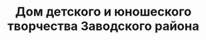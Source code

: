 ---
title: Дом детского и юношеского творчества Заводского района
address: '69009, г. Запорожье, пер. Ракушечный, 1'
phone: []
url: ''
about: ''
searchTitle: >-
  Дом детского и юношеского творчества Заводского района, 69009, г. Запорожье,
  пер. Ракушечный, 1
tags:
  - Художественные школы
geometry:
  location:
    lat: 47.8969444
    lng: 35.1529964
  viewport:
    northeast:
      lat: 47.8981757802915
      lng: 35.15441543029149
    southwest:
      lat: 47.8954778197085
      lng: 35.1517174697085
place_id: ChIJe5vFdUdm3EARuxPh0FEITmg

---